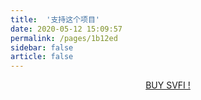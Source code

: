 ```yaml
---
title:  '支持这个项目'
date: 2020-05-12 15:09:57
permalink: /pages/1b12ed
sidebar: false
article: false
---
```





<p align="center">
  <a class="become-sponsor" href="https://store.steampowered.com/app/1692080/SVFI/">BUY SVFI !</a>
</p>


